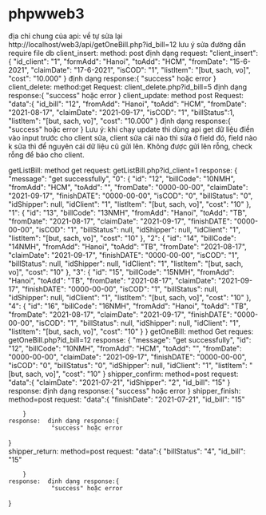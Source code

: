 # phpwweb3
địa chỉ chung của api: về tự sửa lại http://localhost/web3/api/getOneBill.php?id_bill=12
lưu ý sửa đường dẫn require file db 
client_insert: method: post 
  định dạng request: "client_insert":{
                "id_client": "1", 
                "formAdd": "Hanoi",
                "toAdd": "HCM",
                "fromDate": "15-6-2021",
                "claimDate": "17-6-2021",
                "isCOD": "1",
                "listItem": "[but, sach, vo]",
                "cost": "10.000"
        }
  định dạng response:{
                "success" hoặc error
  }
client_delete: method:get
  Request: client_delete.php?id_bill=5
   định dạng response:{
                "success" hoặc error
  }
client_update: method post
   Request: "data":{
                "id_bill": "12", 
                "fromAdd": "Hanoi",
                "toAdd": "HCM",
                "fromDate": "2021-08-17",
                "claimDate": "2021-09-17",
                "isCOD": "1",
                "billStatus":1,
                "listItem": "[but, sach, vo]",
                "cost": "10.000"
        }
 định dạng response:{
                "success" hoặc error
  }
Lưu ý: khi chạy update thì dùng api get dữ liệu điền vào input trước cho client sửa, client sửa cái nào thì sửa ở field đó, field nào k sửa thì để nguyên cái dữ liệu cũ gửi lên. Không được gửi lên rỗng, check rỗng để báo cho client.


getListBill: method get
 request: getListBill.php?id_client=1
 response: {
    "message": "get successfully",
    "0": {
        "id": "12",
        "billCode": "10NMH",
        "fromAdd": "HCM",
        "toAdd": "",
        "fromDate": "0000-00-00",
        "claimDate": "2021-09-17",
        "finishDATE": "0000-00-00",
        "isCOD": "0",
        "billStatus": "0",
        "idShipper": null,
        "idClient": "1",
        "listItem": "[but, sach, vo]",
        "cost": "10"
    },
    "1": {
        "id": "13",
        "billCode": "13NMH",
        "fromAdd": "Hanoi",
        "toAdd": "TB",
        "fromDate": "2021-08-17",
        "claimDate": "2021-09-17",
        "finishDATE": "0000-00-00",
        "isCOD": "1",
        "billStatus": null,
        "idShipper": null,
        "idClient": "1",
        "listItem": "[but, sach, vo]",
        "cost": "10"
    },
    "2": {
        "id": "14",
        "billCode": "14NMH",
        "fromAdd": "Hanoi",
        "toAdd": "TB",
        "fromDate": "2021-08-17",
        "claimDate": "2021-09-17",
        "finishDATE": "0000-00-00",
        "isCOD": "1",
        "billStatus": null,
        "idShipper": null,
        "idClient": "1",
        "listItem": "[but, sach, vo]",
        "cost": "10"
    },
    "3": {
        "id": "15",
        "billCode": "15NMH",
        "fromAdd": "Hanoi",
        "toAdd": "TB",
        "fromDate": "2021-08-17",
        "claimDate": "2021-09-17",
        "finishDATE": "0000-00-00",
        "isCOD": "1",
        "billStatus": null,
        "idShipper": null,
        "idClient": "1",
        "listItem": "[but, sach, vo]",
        "cost": "10"
    },
    "4": {
        "id": "16",
        "billCode": "16NMH",
        "fromAdd": "Hanoi",
        "toAdd": "TB",
        "fromDate": "2021-08-17",
        "claimDate": "2021-09-17",
        "finishDATE": "0000-00-00",
        "isCOD": "1",
        "billStatus": null,
        "idShipper": null,
        "idClient": "1",
        "listItem": "[but, sach, vo]",
        "cost": "10"
    }
}
getOneBill: 
method Get
            reques: getOneBill.php?id_bill=12
            response: {
                "message": "get successfully",
                "id": "12",
                "billCode": "10NMH",
                "fromAdd": "HCM",
                "toAdd": "",
                "fromDate": "0000-00-00",
                "claimDate": "2021-09-17",
                "finishDATE": "0000-00-00",
                "isCOD": "0",
                "billStatus": "0",
                "idShipper": null,
                "idClient": "1",
                "listItem": "[but, sach, vo]",
                "cost": "10"
            }
    shipper_confirm: method=post
    request: "data":{
            "claimDate": "2021-07-21",
            "idShipper": "2",
            "id_bill": "15"
            }
    response:  định dạng response:{
                "success" hoặc error
  }
  shipper_finish: method=post
  request: "data":{
            "finishDate": "2021-07-21",
            "id_bill": "15"

        }
    response:  định dạng response:{
                "success" hoặc error
  }    
   shipper_return: method=post
    request: "data":{
            "billStatus": "4",
            "id_bill": "15"

        }
    response:  định dạng response:{
                "success" hoặc error
  }    

